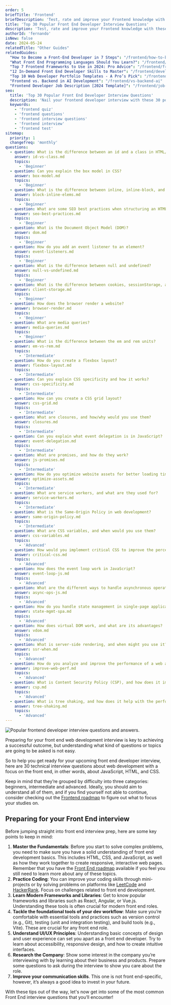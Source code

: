 ```yaml
---
order: 5
briefTitle: 'Frontend'
briefDescription: 'Test, rate and improve your Frontend knowledge with these questions.'
title: 'Top 30 Popular Front End Developer Interview Questions'
description: 'Test, rate and improve your Frontend knowledge with these questions.'
authorId: 'fernando'
isNew: false
date: 2024-05-24
relatedTitle: "Other Guides"
relatedGuides:
  "How to Become a Front-End Developer in 7 Steps": "/frontend/how-to-become-frontend-developer"
  "What Front End Programming Languages Should You Learn?": "/frontend/languages"
  "Top 7 Frontend Frameworks to Use in 2024: Pro Advice": "/frontend/frameworks"
  "12 In-Demand Front End Developer Skills to Master": "/frontend/developer-skills"
  "Top 10 Web Developer Portfolio Templates - A Pro’s Pick": "/frontend/web-developer-portfolio"
  "Frontend vs. Backend in AI Development": "/frontend/vs-backend-ai"
  "Frontend Developer Job Description [2024 Template]": "/frontend/job-description"
seo:
  title: 'Top 30 Popular Front End Developer Interview Questions'
  description: 'Nail your frontend developer interview with these 30 popularly asked questions and answers. Test your knowledge with our quiz cards!'
  keywords:
    - 'frontend quiz'
    - 'frontend questions'
    - 'frontend interview questions'
    - 'frontend interview'
    - 'frontend test'
sitemap:
  priority: 1
  changefreq: 'monthly'
questions:
  - question: What is the difference between an id and a class in HTML/CSS?
    answer: id-vs-class.md
    topics:
      - 'Beginner'
  - question: Can you explain the box model in CSS?
    answer: box-model.md
    topics:
      - 'Beginner'
  - question: What is the difference between inline, inline-block, and block elements?
    answer: block-inline-elems.md
    topics:
      - 'Beginner'
  - question: What are some SEO best practices when structuring an HTML document?
    answer: seo-best-practices.md
    topics:
      - 'Beginner'
  - question: What is the Document Object Model (DOM)?
    answer: dom.md
    topics:
      - 'Beginner'
  - question: How do you add an event listener to an element?
    answer: event-listeners.md
    topics:
      - 'Beginner'
  - question: What is the difference between null and undefined?
    answer: null-vs-undefined.md
    topics:
      - 'Beginner'
  - question: What is the difference between cookies, sessionStorage, and localStorage?
    answer: client-storage.md
    topics:
      - 'Beginner'
  - question: How does the browser render a website?
    answer: browser-render.md
    topics:
      - 'Beginner'
  - question: What are media queries?
    answer: media-queries.md
    topics:
      - 'Beginner'
  - question: What is the difference between the em and rem units?
    answer: em-vs-rem.md
    topics:
      - 'Intermediate'
  - question: How do you create a flexbox layout?
    answer: flexbox-layout.md
    topics:
      - 'Intermediate'
  - question: Can you explain CSS specificity and how it works?
    answer: css-specificity.md
    topics:
      - 'Intermediate'
  - question: How can you create a CSS grid layout?
    answer: css-grid.md
    topics:
      - 'Intermediate'
  - question: What are closures, and how/why would you use them?
    answer: closures.md
    topics:
      - 'Intermediate'
  - question: Can you explain what event delegation is in JavaScript?
    answer: event-delegation.md
    topics:
      - 'Intermediate'
  - question: What are promises, and how do they work?
    answer: js-promises.md
    topics:
      - 'Intermediate'
  - question: How do you optimize website assets for better loading times?
    answer: optimize-assets.md
    topics:
      - 'Intermediate'
  - question: What are service workers, and what are they used for?
    answer: service-workers.md
    topics:
      - 'Intermediate'
  - question: What is the Same-Origin Policy in web development?
    answer: same-origin-policy.md
    topics:
      - 'Intermediate'
  - question: What are CSS variables, and when would you use them?
    answer: css-variables.md
    topics:
      - 'Advanced'
  - question: How would you implement critical CSS to improve the perceived load time of your web pages?
    answer: critical-css.md
    topics:
      - 'Advanced'
  - question: How does the event loop work in JavaScript?
    answer: event-loop-js.md
    topics:
      - 'Advanced'
  - question: What are the different ways to handle asynchronous operations in JavaScript?
    answer: async-ops-js.md
    topics:
      - 'Advanced'
  - question: How do you handle state management in single-page applications?
    answer: state-mgmt-spa.md
    topics:
      - 'Advanced'
  - question: How does virtual DOM work, and what are its advantages?
    answer: vdom.md
    topics:
      - 'Advanced'
  - question: What is server-side rendering, and when might you use it?
    answer: ssr-when.md
    topics:
      - 'Advanced'
  - question: How do you analyze and improve the performance of a web application?
    answer: improve-web-perf.md
    topics:
      - 'Advanced'
  - question: What is Content Security Policy (CSP), and how does it improve the security of web applications?
    answer: csp.md
    topics:
      - 'Advanced'
  - question: What is tree shaking, and how does it help with the performance of a web application?
    answer: tree-shaking.md
    topics:
      - 'Advanced'
---
```


![Popular frontend developer interview questions and answers.](https://assets.roadmap.sh/guest/frontend-developer-interview-questions-ezbj6.jpg)

Preparing for your front end web development interview is key to achieving a successful outcome, but understanding what kind of questions or topics are going to be asked is not easy.

So to help you get ready for your upcoming front end developer interview, here are 30 technical interview questions about web development with a focus on the front end, in other words, about JavaScript, HTML, and CSS.

Keep in mind that they’re grouped by difficulty into three categories: beginners, intermediate and advanced. Ideally, you should aim to understand all of them, and if you find yourself not able to continue, consider checking out the [Frontend roadmap](https://roadmap.sh/frontend) to figure out what to focus your studies on.

## Preparing for your Front End interview

Before jumping straight into front end interview prep, here are some key points to keep in mind:

1. **Master the Fundamentals**: Before you start to solve complex problems, you need to make sure you have a solid understanding of front end development basics. This includes HTML, CSS, and JavaScript, as well as how they work together to create responsive, interactive web pages. Remember that you have the [Front End roadmap](https://roadmap.sh/frontend) available if you feel you still need to learn more about any of these topics.
2. **Practice Coding**: You can improve your coding skills through mini-projects or by solving problems on platforms like [LeetCode](https://leetcode.com/) and [HackerRank](https://www.hackerrank.com/). Focus on challenges related to front end development.
3. **Learn Modern Frameworks and Libraries**: Get to know popular frameworks and libraries such as React, Angular, or Vue.js. Understanding these tools is often crucial for modern front end roles.
4. **Tackle the foundational tools of your dev workflow**: Make sure you’re comfortable with essential tools and practices such as version control (e.g., Git), testing (unit and integration testing), and build tools (e.g., Vite). These are crucial for any front end role.
5. **Understand UI/UX Principles**: Understanding basic concepts of design and user experience can set you apart as a front end developer. Try to learn about accessibility, responsive design, and how to create intuitive interfaces.
6. **Research the Company**: Show some interest in the company you’re interviewing with by learning about their business and products. Prepare some questions to ask during the interview to show you care about the role.
7. **Improve your communication skills**. This one is not front end-specific, however, it’s always a good idea to invest in your future.

With these tips out of the way, let's now get into some of the most common Front End interview questions that you’ll encounter!

